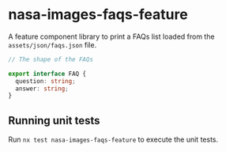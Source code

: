 # nasa-images-faqs-feature

A feature component library to print a FAQs list loaded from the `assets/json/faqs.json` file.

```typescript
// The shape of the FAQs

export interface FAQ {
  question: string;
  answer: string;
}
```

## Running unit tests

Run `nx test nasa-images-faqs-feature` to execute the unit tests.
